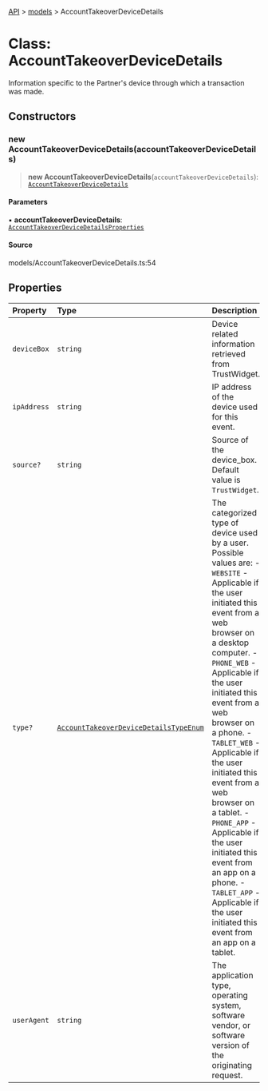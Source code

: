 [API](../../index.md) > [models](../index.md) > AccountTakeoverDeviceDetails

# Class: AccountTakeoverDeviceDetails

Information specific to the Partner\'s device through which a transaction was made.

## Constructors

### new AccountTakeoverDeviceDetails(accountTakeoverDeviceDetails)

> **new AccountTakeoverDeviceDetails**(`accountTakeoverDeviceDetails`): [`AccountTakeoverDeviceDetails`](AccountTakeoverDeviceDetails.md)

#### Parameters

▪ **accountTakeoverDeviceDetails**: [`AccountTakeoverDeviceDetailsProperties`](../interfaces/AccountTakeoverDeviceDetailsProperties.md)

#### Source

models/AccountTakeoverDeviceDetails.ts:54

## Properties

| Property | Type | Description | Source |
| :------ | :------ | :------ | :------ |
| `deviceBox` | `string` | Device related information retrieved from TrustWidget. | models/AccountTakeoverDeviceDetails.ts:37 |
| `ipAddress` | `string` | IP address of the device used for this event. | models/AccountTakeoverDeviceDetails.ts:42 |
| `source?` | `string` | Source of the device_box. Default value is `TrustWidget`. | models/AccountTakeoverDeviceDetails.ts:32 |
| `type?` | [`AccountTakeoverDeviceDetailsTypeEnum`](../type-aliases/AccountTakeoverDeviceDetailsTypeEnum.md) | The categorized type of device used by a user. Possible values are: - `WEBSITE` - Applicable if the user initiated this event from a web browser on a desktop computer. - `PHONE_WEB` - Applicable if the user initiated this event from a web browser on a phone. - `TABLET_WEB` - Applicable if the user initiated this event from a web browser on a tablet. - `PHONE_APP` - Applicable if the user initiated this event from an app on a phone. - `TABLET_APP` - Applicable if the user initiated this event from an app on a tablet. | models/AccountTakeoverDeviceDetails.ts:52 |
| `userAgent` | `string` | The application type, operating system, software vendor, or software version of the originating request. | models/AccountTakeoverDeviceDetails.ts:47 |
